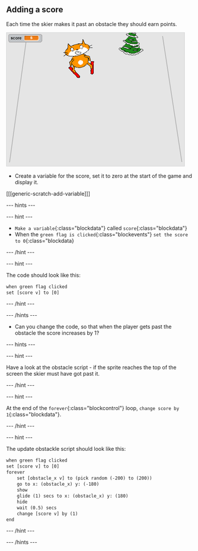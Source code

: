 ## Adding a score

Each time the skier makes it past an obstacle they should earn points.

![score](images/score.png)

+ Create a variable for the score, set it to zero at the start of the game and display it.

[[[generic-scratch-add-variable]]]

--- hints ---

--- hint ---

+ `Make a variable`{:class="blockdata"} called `score`{:class="blockdata"}
+ When the `green flag is clicked`{:class="blockevents"} `set the score to 0`{:class="blockdata}

--- /hint ---

--- hint ---

The code should look like this:

```blocks
when green flag clicked
set [score v] to [0]
```

--- /hint ---

--- /hints ---

+ Can you change the code, so that when the player gets past the obstacle the score increases by 1?

--- hints ---

--- hint ---

Have a look at the obstacle script - if the sprite reaches the top of the screen the skier must have got past it.

--- /hint ---

--- hint ---

At the end of the `forever`{:class="blockcontrol"} loop, `change score by 1`{:class="blockdata"}.

--- /hint ---

--- hint ---

The update obstackle script should look like this:

```blocks
when green flag clicked
set [score v] to [0]
forever 
    set [obstacle_x v] to (pick random (-200) to (200))
    go to x: (obstacle_x) y: (-180)
    show
    glide (1) secs to x: (obstacle_x) y: (180)
    hide
    wait (0.5) secs
    change [score v] by (1)
end
```

--- /hint ---

--- /hints ---


